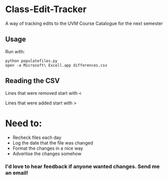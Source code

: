 # Class-Edit-Tracker
A way of tracking edits to the UVM Course Catalogue for the next semester

## Usage
Run with:

```
python populatefiles.py
open -a Microsoft\ Excell.app differences.csv
```

## Reading the CSV
Lines that were removed start with <

Lines that were added start with >

# Need to:
- Recheck files each day
- Log the date that the file was changed
- Format the changes in a nice way
- Advertise the changes somehow

### I'd love to hear feedback if anyone wanted changes. Send me an email!
